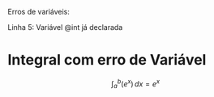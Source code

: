 Erros de variáveis:

Linha 5: Variável @int já declarada

# Integral com erro de Variável





$$\int_{a}^{b} (e^x) \, dx=e^x$$

